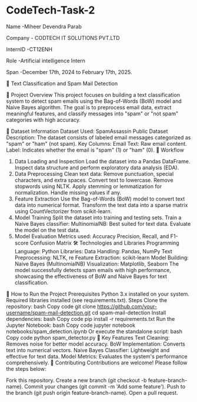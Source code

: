 # CodeTech-Task-2

Name -Miheer Devendra Parab

Company - CODTECH IT SOLUTIONS PVT.LTD

InternID -CT12ENH

Role -Artificial intelligence Intern

Span -December 17th, 2024 to February 17th, 2025.


📧 Text Classification and Spam Mail Detection


📝 Project Overview
This project focuses on building a text classification system to detect spam emails using the Bag-of-Words (BoW) model and Naive Bayes algorithm. The goal is to preprocess email data, extract meaningful features, and classify messages into "spam" or "not spam" categories with high accuracy.

📂 Dataset Information
Dataset Used: SpamAssassin Public Dataset
Description: The dataset consists of labeled email messages categorized as "spam" or "ham" (not spam).
Key Columns:
Email Text: Raw email content.
Label: Indicates whether the email is "spam" (1) or "ham" (0).
🔧 Workflow
1. Data Loading and Inspection
Load the dataset into a Pandas DataFrame.
Inspect data structure and perform exploratory data analysis (EDA).
2. Data Preprocessing
Clean text data:
Remove punctuation, special characters, and extra spaces.
Convert text to lowercase.
Remove stopwords using NLTK.
Apply stemming or lemmatization for normalization.
Handle missing values if any.
3. Feature Extraction
Use the Bag-of-Words (BoW) model to convert text data into numerical format.
Transform the text data into a sparse matrix using CountVectorizer from scikit-learn.
4. Model Training
Split the dataset into training and testing sets.
Train a Naive Bayes classifier:
MultinomialNB: Best suited for text data.
Evaluate the model on the test data.
5. Model Evaluation
Metrics used:
Accuracy
Precision, Recall, and F1-score
Confusion Matrix
🛠️ Technologies and Libraries
Programming Language: Python
Libraries:
Data Handling: Pandas, NumPy
Text Preprocessing: NLTK, re
Feature Extraction: scikit-learn
Model Building: Naive Bayes (MultinomialNB)
Visualization: Matplotlib, Seaborn
The model successfully detects spam emails with high performance, showcasing the effectiveness of BoW and Naive Bayes for text classification.

🚀 How to Run the Project
Prerequisites
Python 3.x installed on your system.
Required libraries installed (see requirements.txt).
Steps
Clone the repository:
bash
Copy code
git clone https://github.com/your-username/spam-mail-detection.git
cd spam-mail-detection
Install dependencies:
bash
Copy code
pip install -r requirements.txt
Run the Jupyter Notebook:
bash
Copy code
jupyter notebook notebooks/spam_detection.ipynb
Or execute the standalone script:
bash
Copy code
python spam_detector.py
📜 Key Features
Text Cleaning: Removes noise for better model accuracy.
BoW Implementation: Converts text into numerical vectors.
Naive Bayes Classifier: Lightweight and effective for text data.
Model Metrics: Evaluates the system's performance comprehensively.
🤝 Contributing
Contributions are welcome! Please follow the steps below:

Fork this repository.
Create a new branch (git checkout -b feature-branch-name).
Commit your changes (git commit -m 'Add some feature').
Push to the branch (git push origin feature-branch-name).
Open a pull request.
